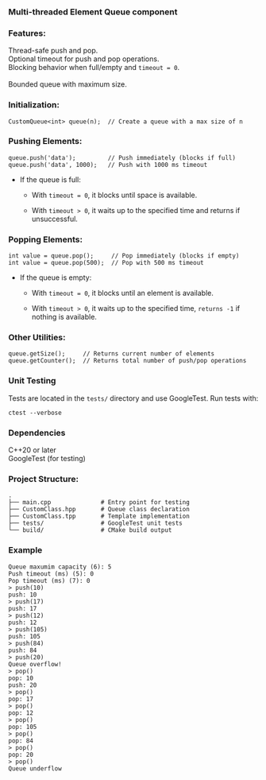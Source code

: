 ### Multi-threaded Element Queue component

### Features:

Thread-safe push and pop.<br>
Optional timeout for push and pop operations.<br> 
Blocking behavior when full/empty and `timeout = 0`.<br>  
Bounded queue with maximum size.<br>  

### Initialization:
```
CustomQueue<int> queue(n);  // Create a queue with a max size of n
```
### Pushing Elements:
```
queue.push('data');         // Push immediately (blocks if full)
queue.push('data', 1000);   // Push with 1000 ms timeout
```
* If the queue is full:

    * With `timeout = 0`, it blocks until space is available.

    * With `timeout > 0`, it waits up to the specified time and returns if unsuccessful.

### Popping Elements:
```
int value = queue.pop();     // Pop immediately (blocks if empty)
int value = queue.pop(500);  // Pop with 500 ms timeout
```
* If the queue is empty:

    * With `timeout = 0`, it blocks until an element is available.

    * With `timeout > 0`, it waits up to the specified time, `returns -1` if nothing is available.

### Other Utilities:
```
queue.getSize();     // Returns current number of elements
queue.getCounter();  // Returns total number of push/pop operations
```
### Unit Testing
Tests are located in the `tests/` directory and use GoogleTest. Run tests with:
```
ctest --verbose
```
### Dependencies
C++20 or later  
GoogleTest (for testing)

### Project Structure:
```
.
├── main.cpp              # Entry point for testing
├── CustomClass.hpp       # Queue class declaration
├── CustomClass.tpp       # Template implementation
├── tests/                # GoogleTest unit tests
└── build/                # CMake build output
```

### Example
```
Queue maxumim capacity (6): 5
Push timeout (ms) (5): 0
Pop timeout (ms) (7): 0
> push(10)
push: 10
> push(17)
push: 17
> push(12)
push: 12
> push(105)
push: 105
> push(84)
push: 84
> push(20)
Queue overflow!
> pop()
pop: 10
push: 20
> pop()
pop: 17
> pop()
pop: 12
> pop()
pop: 105
> pop()
pop: 84
> pop()
pop: 20
> pop()
Queue underflow
```
